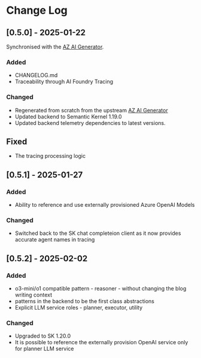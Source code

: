 # Change Log

## [0.5.0] - 2025-01-22

Synchronised with the [AZ AI Generator](https://github.com/dbroeglin/generator-az-ai).

### Added
- CHANGELOG.md
- Traceability through AI Foundry Tracing

### Changed
- Regenerated from scratch from the upstream [AZ AI Generator](https://github.com/dbroeglin/generator-az-ai)
- Updated backend to Semantic Kernel 1.19.0
- Updated backend telemetry dependencies to latest versions.

## Fixed
- The tracing processing logic

## [0.5.1] - 2025-01-27

### Added
- Ability to reference and use externally provisioned Azure OpenAI Models

### Changed
- Switched back to the SK chat completeion client as it now provides accurate agent names in tracing

## [0.5.2] - 2025-02-02

### Added
- o3-mini/o1 compatible pattern - reasoner - without changing the blog writing context
- patterns in the backend to be the first class abstractions
- Explicit LLM service roles - planner, executor, utility

### Changed
- Upgraded to SK 1.20.0
- It is possible to reference the externally provision OpenAI service only for planner LLM service 